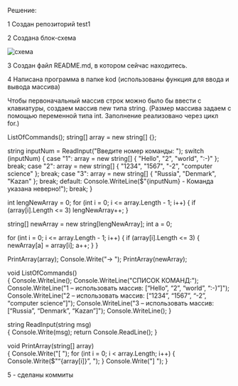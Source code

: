 Решение:

1  Создан репозиторий test1

2 Создана блок-схема 

![схема](https://github.com/marika2807/test1/assets/144375982/f31dbced-f008-4d55-b955-032242862056)


3 Создан файл README.md, в котором сейчас находитесь.

4 Написана программа в папке kod (использованы функция для ввода и вывода массива)

 Чтобы первоначальный массив строк можно было бы ввести с клавиатуры, создаем массив new типа string. (Размер массива задаем с помощью переменной типа int. Заполнение реализовано через цикл for.)
 

ListOfCommands();
string[] array = new string[] {};

string inputNum = ReadInput("Введите номер команды: ");
switch (inputNum)
{
    case "1":
        array = new string[] { "Hello", "2", "world", ":-)" };
        break;
    case "2":
        array = new string[] { "1234", "1567", "-2", "computer science" };
        break;
    case "3":
        array = new string[] { "Russia", "Denmark", "Kazan" };
        break;
    default:
        Console.WriteLine($"{inputNum} - Команда указана неверно!");
        break;
}


int lengNewArray = 0;
for (int i = 0; i <= array.Length - 1; i++)
{
    if (array[i].Length <= 3) lengNewArray++;
}

string[] newArray = new string[lengNewArray];
int a = 0;

for (int i = 0; i <= array.Length - 1; i++)
{
    if (array[i].Length <= 3)
    {
        newArray[a] = array[i];
        a++;
    }
}

PrintArray(array);
Console.Write("→ ");
PrintArray(newArray);

void ListOfCommands()    
{
    Console.WriteLine();
    Console.WriteLine("СПИСОК КОМАНД:");
    Console.WriteLine("1 – использовать массив: [“Hello”, “2”, “world”, “:-)”]");
    Console.WriteLine("2 – использовать массив: [“1234”, “1567”, “-2”, “computer science”]");
    Console.WriteLine("3 – использовать массив: [“Russia”, “Denmark”, “Kazan”]");
    Console.WriteLine();
}

string ReadInput(string msg)  
{
    Console.Write(msg);
    return Console.ReadLine();
}

void PrintArray(string[] array)  
{
    Console.Write("[ ");
    for (int i = 0; i < array.Length; i++)
    {
        Console.Write($"“{array[i]}”, ");
    }
    Console.Write("] ");
}

5 -  cделаны коммиты 
